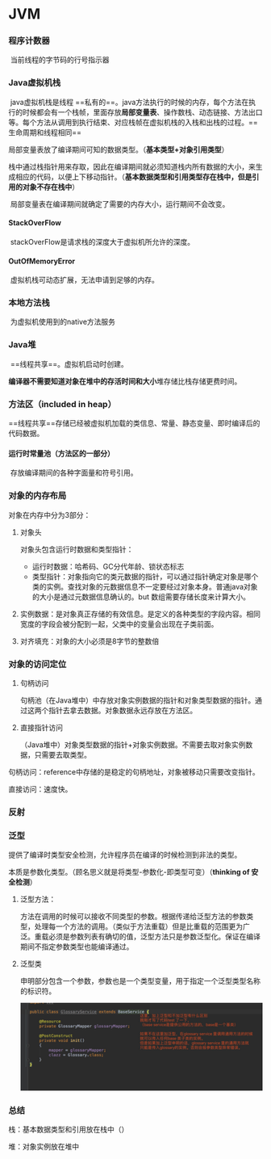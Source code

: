 # JVM

### 程序计数器

​	当前线程的字节码的行号指示器

### Java虚拟机栈

​	java虚拟机栈是线程 ==私有的==。java方法执行的时候的内存，每个方法在执行的时候都会有一个栈帧，里面存放**局部变量表**、操作数栈、动态链接、方法出口等。每个方法从调用到执行结束、对应栈帧在虚拟机栈的入栈和出栈的过程。==生命周期和线程相同==

​	局部变量表放了编译期间可知的数据类型。（**基本类型+对象引用类型**）

​	栈中通过栈指针用来存取，因此在编译期间就必须知道栈内所有数据的大小，来生成相应的代码，以便上下移动指针。（**基本数据类型和引用类型存在栈中，但是引用的对象不存在栈中**）

​	局部变量表在编译期间就确定了需要的内存大小，运行期间不会改变。

#### StackOverFlow

​	stackOverFlow是请求栈的深度大于虚拟机所允许的深度。

#### OutOfMemoryError

​	虚拟机栈可动态扩展，无法申请到足够的内存。

### 本地方法栈

​	为虚拟机使用到的native方法服务

### Java堆

​	==线程共享==。虚拟机启动时创建。

​	**编译器不需要知道对象在堆中的存活时间和大小**堆存储比栈存储更费时间。

### 方法区（included in heap）

​	==线程共享==存储已经被虚拟机加载的类信息、常量、静态变量、即时编译后的代码数据。

####  运行时常量池（方法区的一部分）

​	存放编译期间的各种字面量和符号引用。



### 对象的内存布局

对象在内存中分为3部分：

1. 对象头

   对象头包含运行时数据和类型指针：

   - 运行时数据：哈希码、GC分代年龄、锁状态标志
   - 类型指针：对象指向它的类元数据的指针，可以通过指针确定对象是哪个类的实例。查找对象的元数据信息不一定要经过对象本身。普通java对象的大小是通过元数据信息确认的。but 数组需要存储长度来计算大小。

2. 实例数据：是对象真正存储的有效信息。是定义的各种类型的字段内容。相同宽度的字段会被分配到一起，父类中的变量会出现在子类前面。

3. 对齐填充：对象的大小必须是8字节的整数倍

### 对象的访问定位

1. 句柄访问

   句柄池（在Java堆中）中存放对象实例数据的指针和对象类型数据的指针。通过这两个指针去拿去数据。对象数据永远存放在方法区。

2. 直接指针访问

   （Java堆中）对象类型数据的指针+对象实例数据。不需要去取对象实例数据，只需要去取类型。

句柄访问：reference中存储的是稳定的句柄地址，对象被移动只需要改变指针。

直接访问：速度快。

### 反射

### 泛型

提供了编译时类型安全检测，允许程序员在编译的时候检测到非法的类型。

本质是参数化类型。（顾名思义就是将类型-参数化-即类型可变）（**thinking of 安全检测**）

1. 泛型方法：

   方法在调用的时候可以接收不同类型的参数。根据传递给泛型方法的参数类型，处理每一个方法的调用。（类似于方法重载）但是比重载的范围更为广泛。重载必须是参数列表有确切的值，泛型方法只是参数泛型化。保证在编译期间不指定参数类型也能编译通过。

2. 泛型类

   申明部分包含一个参数，参数也是一个类型变量，用于指定一个泛型类型名称的标识符。 

   ![image-20181115120208298](img/image-20181115120208298.png)

### 总结

栈：基本数据类型和引用放在栈中（）

堆：对象实例放在堆中